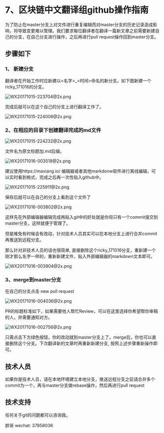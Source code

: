 # 7、区块链中文翻译组github操作指南


为了防止在master分支上对文件进行重复编辑而对master分支的历史记录造成影响，将导致变更难以管理。我们要求每位翻译者在翻译一篇新文章之前需要新建自己的分支，在自己分支进行操作，之后再进行pull request操作回到master分支。

## 步骤如下

### 1、 新建分支

 翻译者在开始工作时应新建以<名字>_<时间>命名的新分支。如下图新建一个ricky_171016的分支。

![WX20171015-223704@2x.png](https://steemitimages.com/DQmYT6akfe1uckSjqisB8s5jnkzBpjv36TzpARYEfG3Xhqz/WX20171015-223704%402x.png)

完成后就可以在这个自己的分支上进行翻译工作了。

![WX20171015-224006@2x.png](https://steemitimages.com/DQmadiZxrxYDUfSVzsjTJ4LAFzVn1hi455Ua5c9hY3PeZUH/WX20171015-224006%402x.png)

### 2、在相应的目录下创建翻译完成的md文件

![WX20171015-224232@2x.png](https://steemitimages.com/DQmXAz1cfq4mxB7CsS5hJvYN8dTjZwpYax4VgXEXXf4aQ1h/WX20171015-224232%402x.png)

文件名为原文标题加.md后缀。

![WX20171016-003518@2x.png](https://steemitimages.com/DQmWVSEaAbdPcibAiaWff1zNfosxodZU4h9PRDs2F6SXoCg/WX20171016-003518%402x.png)


建议使用https://maxiang.io/ 编辑器或者其他markdonw软件进行离线编辑，可以实时看到格式，完成之后再一次性贴入github中。

![WX20171015-225911@2x.png](https://steemitimages.com/DQmZQnJAiJH7zhD34gM8jPXfST5mPKLi1qaPScUZAwHYtFp/WX20171015-225911%402x.png)


保存后就可以在自己的分支上看到这个文件了

![WX20171016-003802@2x.png](https://steemitimages.com/DQmPMZdNhNN2XTqHGgJu8Mey58PU45QPAaDu8xHHF68bDJC/WX20171016-003802%402x.png)

这样先在外部编辑器编辑完成再贴入git中的好处就是你将只有一个commit提交到master分支，这样就便于管理了。

但是难免有时候会有改动，针对技术人员其实可以在本地分支上进行合并commit再推送到远程分支。

那么针对非技术人员的话也很简单, 直接删除这个ricky_171016分支，重新建一个刚才那么名字一样的，重新新建文件，贴入外部编辑器的markdown文本即可。

![WX20171016-003904@2x.png](https://steemitimages.com/DQmYN1EDjjo2UV1GpfNNeAsDRq1LH6LA8ArLg26BU1CRwDH/WX20171016-003904%402x.png)

### 3、merge到master分支

在自己的分支点击 new pull request


![WX20171016-004036@2x.png](https://steemitimages.com/DQmZ64AwUrykFquB6PPuhjAm8zQ2X3cJvevNbLN4Rs91bev/WX20171016-004036%402x.png)

PR的标题标准如下，如果需要他人帮忙Review，可以在这里选择你希望帮你审稿的人，并需要通知对方。

![WX20171016-002756@2x.png](https://steemitimages.com/DQmRvmyDYjFbLTxm4baZeecfJofx4KKt4aPMUfJ2R6i9Aeg/WX20171016-002756%402x.png)

只需点击下方绿色按钮，你的改动就到master分支上了。merge后，你也可以直接删除这个分支。下次翻译新的文章时再重新新建分支, 按照上述步骤重新操作即可。

技术人员
----------------

如果你是技术人员，请在本地环境建立本地分支，推送远程分支之前请合并多个commit为一个，再与master分支做rebase操作，然后再进行pull request


技术支持
---------------
任何关于git的问题都可以咨询我。

胖哥 wechat: 37858036
